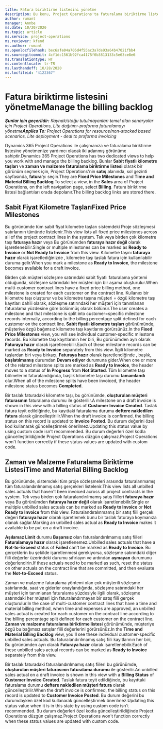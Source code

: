 ```yaml
---
title: Fatura biriktirme listesini yönetme
description: Bu konu, Project Operations'ta faturalama biriktirme listesini görüntüleme ve bunlarla çalışma hakkında bilgiler sağlar.
author: rumant
manager: Annbe
ms.date: 10/20/2020
ms.topic: article
ms.service: project-operations
ms.reviewer: kfend
ms.author: rumant
ms.openlocfilehash: bec6afe04a705d4f55ac3a7de93a64b47021fbb4
ms.sourcegitcommit: 4cf1dc1561b92fca4175f0b3813133c5e63ce8e6
ms.translationtype: HT
ms.contentlocale: tr-TR
ms.lasthandoff: 10/28/2020
ms.locfileid: "4122367"
---
```

# <a name="manage-the-billing-backlog"></a><span data-ttu-id="ea144-103">Fatura biriktirme listesini yönetme</span><span class="sxs-lookup"><span data-stu-id="ea144-103">Manage the billing backlog</span></span>

<span data-ttu-id="ea144-104">_**Şunlar için geçerlidir:** Kaynak/stoğu tutulmayanları temel alan senaryolar için Project Operations, Lite dağıtımı-proforma faturalamayı yönetme_</span><span class="sxs-lookup"><span data-stu-id="ea144-104">_**Applies To:** Project Operations for resource/non-stocked based scenarios, Lite deployment - deal to proforma invoicing_</span></span>

<span data-ttu-id="ea144-105">Dynamics 365 Project Operations ile çalışmanıza ve faturalama biriktirme listesine yönetmenize yardımcı olacak iki adanmış görünüme sahiptir.</span><span class="sxs-lookup"><span data-stu-id="ea144-105">Dynamics 365 Project Operations has two dedicated views to help you work with and manage the billing backlog.</span></span> <span data-ttu-id="ea144-106">Bunlar **Sabit fiyatlı kilometre taşları** ve **zaman ve malzeme faturalama biriktirme listesi** olarak bir görünüm seçmek için, Project Operations'nin **satış** alanında, sol gezinti sayfasında, **fatura**'yı seçin.</span><span class="sxs-lookup"><span data-stu-id="ea144-106">They are **Fixed Price Milestones** and **Time and Material Billing Backlog** To select a view, in the **Sales** area of Project Operations, on the left navigation page, select **Billing**.</span></span> <span data-ttu-id="ea144-107">Fatura biriktirme listesi bağlantıları orada depolanır.</span><span class="sxs-lookup"><span data-stu-id="ea144-107">The billing backlog links are stored there.</span></span>

## <a name="fixed-price-milestones"></a><span data-ttu-id="ea144-108">Sabit Fiyat Kilometre Taşları</span><span class="sxs-lookup"><span data-stu-id="ea144-108">Fixed Price Milestones</span></span>

<span data-ttu-id="ea144-109">Bu görünümde tüm sabit fiyat kilometre taşları sistemdeki Proje sözleşmesi satırlarının tümünde listelenir.</span><span class="sxs-lookup"><span data-stu-id="ea144-109">This view lists all fixed price milestones across all of the project contract lines in the system.</span></span> <span data-ttu-id="ea144-110">Tek veya birden çok kilometre taşı **faturaya hazır** veya Bu görünümden **faturaya hazır değil** olarak işaretlenebilir.</span><span class="sxs-lookup"><span data-stu-id="ea144-110">Single or multiple milestones can be marked as **Ready to Invoice** or **Not Ready to Invoice** from this view.</span></span> <span data-ttu-id="ea144-111">Kilometre taşını **faturaya hazır** olarak işaretlediğinizde , kilometre taşı taslak fatura için kullanılabilir duruma gelir.</span><span class="sxs-lookup"><span data-stu-id="ea144-111">When you mark a milestone as **Ready to Invoice**, the milestone becomes available for a draft invoice.</span></span>

<span data-ttu-id="ea144-112">Birden çok müşteri sözleşme satırındaki sabit fiyatlı faturalama yöntemi olduğunda, sözleşme satırındaki her müşteri için bir aşama oluşturulur.</span><span class="sxs-lookup"><span data-stu-id="ea144-112">When multi-customer contract lines have a fixed price billing method, one milestone is created for each customer on the contract line.</span></span> <span data-ttu-id="ea144-113">Kullanıcı bir kilometre taşı oluşturur ve bu kilometre taşına müşteri = özgü kilometre taşı kayıtları dahili olarak, sözleşme satırındaki her müşteri için tanımlanan faturalama yüzdesine göre bölünmüş olarak bölünür.</span><span class="sxs-lookup"><span data-stu-id="ea144-113">The user creates a milestone and that milestone is split into customer=specific milestone records internally, according to the billing percentage split defined for each customer on the contract line.</span></span> <span data-ttu-id="ea144-114">**Sabit fiyatlı kilometre taşları** görünümünde, müşteriye özgü bağımsız kilometre taşı kayıtlarını görürsünüz.</span><span class="sxs-lookup"><span data-stu-id="ea144-114">In the **Fixed Price Milestones** view, you will see individual customer-specific milestone records.</span></span> <span data-ttu-id="ea144-115">Bu kilometre taşı kayıtlarının her biri, Bu görünümden ayrı olarak **Faturaya hazır** olarak işaretlenebilir.</span><span class="sxs-lookup"><span data-stu-id="ea144-115">Each of these milestone records can be marked as **Ready to Invoice** separately from this view.</span></span> <span data-ttu-id="ea144-116">İlgili kilometre taşlardan biri veya birkaçı, **Faturaya hazır** olarak işaretlendiğinde , başlık, **başlatılmamış** durumdan **Devam ediyor** durumuna gider.</span><span class="sxs-lookup"><span data-stu-id="ea144-116">When one or more of the related milestone splits are marked as **Ready to Invoice**, the header moves to a status of **In Progress** from **Not Started**.</span></span> <span data-ttu-id="ea144-117">Tüm kilometre taşı bölmelerini faturalandığında, başlık kilometre taşı durumu **tamamlandı** olur.</span><span class="sxs-lookup"><span data-stu-id="ea144-117">When all of the milestone splits have been invoiced, the header milestone status becomes **Completed**.</span></span>

<span data-ttu-id="ea144-118">Bir taslak faturadaki kilometre taşı, bu görünümde, **oluşturulan müşteri faturasının** faturalama durumu ile gösterilir.</span><span class="sxs-lookup"><span data-stu-id="ea144-118">A milestone on a draft invoice is shown in this view with a billing status of **Customer Invoice Created**.</span></span> <span data-ttu-id="ea144-119">Taslak fatura teyit edildiğinde, bu kayıttaki faturalama durumu **deftere nakledilen fatura** olarak güncelleştirilir.</span><span class="sxs-lookup"><span data-stu-id="ea144-119">When the draft invoice is confirmed, the billing status on this record is updated to **Invoice Posted**.</span></span> <span data-ttu-id="ea144-120">Bu durum değerini özel kod kullanarak güncelleştirmek önerilmez.</span><span class="sxs-lookup"><span data-stu-id="ea144-120">Updating this status value by using custom code isn't recommended.</span></span> <span data-ttu-id="ea144-121">Bu durum değerleri özel kodla güncelleştirildiğinde Project Operations düzgün çalışmaz.</span><span class="sxs-lookup"><span data-stu-id="ea144-121">Project Operations won't function correctly if these status values are updated with custom code.</span></span>

## <a name="time-and-material-billing-backlog"></a><span data-ttu-id="ea144-122">Zaman ve Malzeme Faturalama Biriktirme Listesi</span><span class="sxs-lookup"><span data-stu-id="ea144-122">Time and Material Billing Backlog</span></span>

<span data-ttu-id="ea144-123">Bu görünümde, sistemdeki tüm proje sözleşmeleri arasında faturalanmamış tüm faturalandırılmamış satış gerçekleri listelenir.</span><span class="sxs-lookup"><span data-stu-id="ea144-123">This view lists all unbilled sales actuals that haven't been invoiced across all project contracts in the system.</span></span> <span data-ttu-id="ea144-124">Tek veya birden çok faturalandırılmamış satış fiilleri **faturaya hazır** veya Bu görünümden **faturaya hazır değil** olarak işaretlenebilir.</span><span class="sxs-lookup"><span data-stu-id="ea144-124">Single or multiple unbilled sales actuals can be marked as **Ready to Invoice** or **Not Ready to Invoice** from this view.</span></span> <span data-ttu-id="ea144-125">Faturalandıralınmamış bir satış fiili gerçek değeri **faturaya hazır** olarak işaretlemek bunu bir taslak faturaya koymanıza olanak sağlar.</span><span class="sxs-lookup"><span data-stu-id="ea144-125">Marking an unbilled sales actual as **Ready to Invoice** makes it available to be put on a draft invoice.</span></span>

<span data-ttu-id="ea144-126">**Aşılamaz Limit** durumu **Başarısız** olan faturalandırılmamış satış fiileri **Faturalamaya hazır** olarak işaretlenemez.</span><span class="sxs-lookup"><span data-stu-id="ea144-126">Unbilled sales actuals that have a **Not-to-Exceed** status of **Failed** can't be marked as **Ready to Invoice**.</span></span> <span data-ttu-id="ea144-127">Bu gerçeklerin bu şekilde işaretlenmesi gerekiyorsa, sözleşme satırındaki diğer fiili değerler üzerindeki durumu sıfırlayın ve ardından **aşmayan** durumunu değerlendirin.</span><span class="sxs-lookup"><span data-stu-id="ea144-127">If these actuals need to be marked as such, reset the status on other actuals on the contract line that are committed, and then evaluate the **Not-to-Exceed** status.</span></span>

<span data-ttu-id="ea144-128">Zaman ve malzeme faturalama yöntemi olan çok müşterili sözleşme satırlarında, saat ve giderler onaylandığında, sözleşme satırındaki her müşteri için tanımlanan faturalama yüzdesiyle ilgili olarak, sözleşme satırındaki her müşteri için faturalandırmayan bir satış fiili gerçek oluşturulur.</span><span class="sxs-lookup"><span data-stu-id="ea144-128">In the case of multi-customer contract lines that have a time and material billing method, when time and expenses are approved, an unbilled sales actual is created for each customer on the contract line according to the billing percentage split defined for each customer on the contract line.</span></span> <span data-ttu-id="ea144-129">**Zaman ve malzeme faturalama biriktirme listesi** görünümünde, müşteriye özgü bu bağımsız satışlar fiili değerlerini görürsünüz.</span><span class="sxs-lookup"><span data-stu-id="ea144-129">In the **Time and Material Billing Backlog** view, you'll see these individual customer-specific unbilled sales actuals.</span></span> <span data-ttu-id="ea144-130">Bu faturalandırılmamış satış fiili kayıtlarının her biri, Bu görünümden ayrı olarak **Faturaya hazır** olarak işaretlenebilir.</span><span class="sxs-lookup"><span data-stu-id="ea144-130">Each of these unbilled sales actual records can be marked as **Ready to Invoice** separately from this view.</span></span>

<span data-ttu-id="ea144-131">Bir taslak faturadaki faturalandırılmamış satış fiileri bu görünümde, **oluşturulan müşteri faturasının** **faturalama durumu** ile gösterilir.</span><span class="sxs-lookup"><span data-stu-id="ea144-131">An unbilled sales actual on a draft invoice is shown in this view with a **Billing Status** of **Customer Invoice Created**.</span></span> <span data-ttu-id="ea144-132">Taslak fatura teyit edildiğinde, bu kayıttaki faturalama durumu **deftere nakledilen müşteri fatura** olarak güncelleştirilir.</span><span class="sxs-lookup"><span data-stu-id="ea144-132">When the draft invoice is confirmed, the billing status on this record is updated to **Customer Invoice Posted**.</span></span> <span data-ttu-id="ea144-133">Bu durum değerini bu durumdayken özel kod kullanarak güncelleştirmek önerilmez.</span><span class="sxs-lookup"><span data-stu-id="ea144-133">Updating this status value when it is in this state by using custom code isn't recommended.</span></span> <span data-ttu-id="ea144-134">Bu durum değerleri özel kodla güncelleştirildiğinde Project Operations düzgün çalışmaz.</span><span class="sxs-lookup"><span data-stu-id="ea144-134">Project Operations won't function correctly when these status values are updated with custom code.</span></span>
